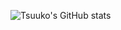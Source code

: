 ![Tsuuko's GitHub stats](https://github-readme-stats.vercel.app/api?username=tsuuko&count_private=true&show_icons=true&theme=tokyonight)

<!--
**Tsuuko/Tsuuko** is a ✨ _special_ ✨ repository because its `README.md` (this file) appears on your GitHub profile.

Here are some ideas to get you started:

- 🔭 I’m currently working on ...
- 🌱 I’m currently learning ...
- 👯 I’m looking to collaborate on ...
- 🤔 I’m looking for help with ...
- 💬 Ask me about ...
- 📫 How to reach me: ...
- 😄 Pronouns: ...
- ⚡ Fun fact: ...
-->
